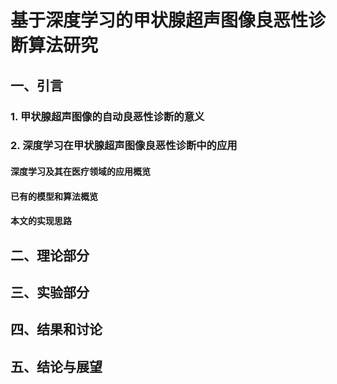 # 基于深度学习的甲状腺超声图像良恶性诊断算法研究

## 一、引言

### 1. 甲状腺超声图像的自动良恶性诊断的意义

### 2. 深度学习在甲状腺超声图像良恶性诊断中的应用

#### 深度学习及其在医疗领域的应用概览

#### 已有的模型和算法概览

#### 本文的实现思路

## 二、理论部分

## 三、实验部分

## 四、结果和讨论

## 五、结论与展望